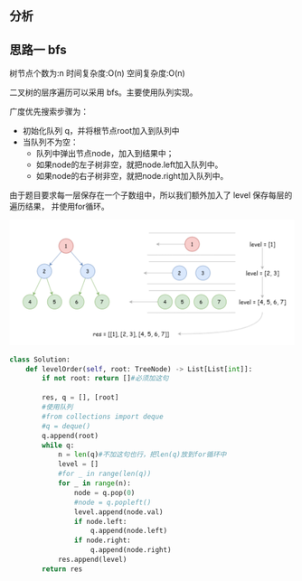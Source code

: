 ## 分析

## 思路一 bfs
树节点个数为:n
时间复杂度:O(n)
空间复杂度:O(n)

二叉树的层序遍历可以采用 bfs。主要使用队列实现。

广度优先搜索步骤为：
* 初始化队列 q，并将根节点root加入到队列中
* 当队列不为空：
  - 队列中弹出节点node，加入到结果中；
  - 如果node的左子树非空，就把node.left加入队列中。
  - 如果node的右子树非空，就把node.right加入队列中。

由于题目要求每一层保存在一个子数组中，所以我们额外加入了 level 保存每层的遍历结果，
并使用for循环。

![图 1](images/5d66cf4d6bf75842e2900caff34f1852f30bfde6e2d6d9cb02755a66016b8775.png)  

```python
class Solution:
    def levelOrder(self, root: TreeNode) -> List[List[int]]:
        if not root: return []#必须加这句

        res, q = [], [root]
        #使用队列
        #from collections import deque
        #q = deque()
        q.append(root)
        while q:
            n = len(q)#不加这句也行，把len(q)放到for循环中
            level = []
            #for _ in range(len(q))
            for _ in range(n):
                node = q.pop(0)
                #node = q.popleft()
                level.append(node.val)
                if node.left:
                    q.append(node.left)
                if node.right:
                    q.append(node.right)
            res.append(level)
        return res
```
